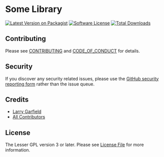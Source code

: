 # Some Library

[![Latest Version on Packagist][ico-version]][link-packagist]
[![Software License][ico-license]](LICENSE.md)
[![Total Downloads][ico-downloads]][link-downloads]


## Contributing

Please see [CONTRIBUTING](CONTRIBUTING.md) and [CODE_OF_CONDUCT](CODE_OF_CONDUCT.md) for details.

## Security

If you discover any security related issues, please use the [GitHub security reporting form](https://github.com/Crell/fp/security) rather than the issue queue.

## Credits

- [Larry Garfield][link-author]
- [All Contributors][link-contributors]

## License

The Lesser GPL version 3 or later. Please see [License File](LICENSE.md) for more information.

[ico-version]: https://img.shields.io/packagist/v/Crell/Tukio.svg?style=flat-square
[ico-license]: https://img.shields.io/badge/License-LGPLv3-green.svg?style=flat-square
[ico-downloads]: https://img.shields.io/packagist/dt/Crell/Tukio.svg?style=flat-square

[link-packagist]: https://packagist.org/packages/Crell/Tukio
[link-scrutinizer]: https://scrutinizer-ci.com/g/Crell/Tukio/code-structure
[link-code-quality]: https://scrutinizer-ci.com/g/Crell/Tukio
[link-downloads]: https://packagist.org/packages/Crell/Tukio
[link-author]: https://github.com/Crell
[link-contributors]: ../../contributors
